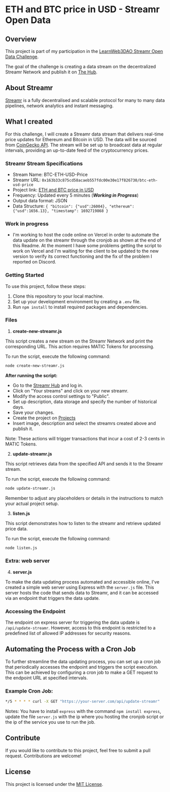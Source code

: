 # ETH and BTC price in USD - Streamr Open Data

## Overview

This project is part of my participation in the [LearnWeb3DAO Streamr Open Data Challenge](https://learnweb3.io/bounties/open-data-challenge-bounty/).

The goal of the challenge is creating a data stream on the decentralized Streamr Network and publish it on [The Hub](https://streamr.network/hub/projects).

## About Streamr

[Streamr](https://streamr.network/) is a fully decentralised and scalable protocol for many to many data pipelines, network analytics and instant messaging.

## What I created

For this challenge, I will create a Streamr data stream that delivers real-time price updates for Ethereum and Bitcoin in USD. The data will be sourced from [CoinGecko API](https://www.coingecko.com/en/api).
The stream will be set up to broadcast data at regular intervals, providing an up-to-date feed of the cryptocurrency prices.

### Streamr Stream Specifications

- Stream Name: BTC-ETH-USD-Price
- Streamr URL: `0x163b33c875cd58acaeb557fdc00e30e17f826730/btc-eth-usd-price`
- Project link: [ETH and BTC price in USD](https://streamr.network/hub/projects/0xa16f5969418978a2fcb409af2fe43fa3bcd1c1122931da4b9aca73692956f375/edit)
- Frequency: Updated every 5 minutes (**_Working in Progress_**)
- Output data format: JSON
- Data Structure: `{ "bitcoin": {"usd":26004}, "ethereum": {"usd":1656.13}, "timestamp": 1692719868 }`

### Work in progress

- I'm working to host the code online on Vercel in order to automate the data update on the streamr through the cronjob as shown at the end of this Readme. At the moment I have some problems getting the script to work on Vercel and I'm waiting for the client to be updated to the new version to verify its correct functioning and the fix of the problem I reported on Discord.

### Getting Started

To use this project, follow these steps:

1. Clone this repository to your local machine.
2. Set up your development environment by creating a `.env` file.
3. Run `npm install` to install required packages and dependencies.

### Files

1. **create-new-streamr.js**

This script creates a new stream on the Streamr Network and print the corresponding URL. This action requires MATIC Tokens for processing.

To run the script, execute the following command:

```bash
node create-new-streamr.js
```

**After running the script:**

- Go to the [Streamr Hub](https://streamr.network/hub/streams) and log in.
- Click on "Your streams" and click on your new streamr.
- Modify the access control settings to "Public".
- Set up description, data storage and specify the number of historical days.
- Save your changes.
- Create the project on [Projects](https://streamr.network/hub/projects)
- Insert image, description and select the streamrs created above and publish it.

Note: These actions will trigger transactions that incur a cost of 2-3 cents in MATIC Tokens.

2. **update-streamr.js**

This script retrieves data from the specified API and sends it to the Streamr stream.

To run the script, execute the following command:

```bash
node update-streamr.js
```

Remember to adjust any placeholders or details in the instructions to match your actual project setup.

3. **listen.js**

This script demonstrates how to listen to the streamr and retrieve updated price data.

To run the script, execute the following command:

```bash
node listen.js
```

### Extra: web server

4. **server.js**

To make the data updating process automated and accessible online, I've created a simple web server using Express with the `server.js` file. This server hosts the code that sends data to Streamr, and it can be accessed via an endpoint that triggers the data update.

### Accessing the Endpoint

The endpoint on express server for triggering the data update is `/api/update-streamr`. However, access to this endpoint is restricted to a predefined list of allowed IP addresses for security reasons.

## Automating the Process with a Cron Job

To further streamline the data updating process, you can set up a cron job that periodically accesses the endpoint and triggers the script execution. This can be achieved by configuring a cron job to make a GET request to the endpoint URL at specified intervals.

### Example Cron Job:

```bash
*/5 * * * * curl -X GET "https://your-server.com/api/update-streamr"
```

Notes: You have to install `express` with the command `npm install express`, update the file `server.js` with the ip where you hosting the cronjob script or the ip of the service you use to run the job.

## Contribute

If you would like to contribute to this project, feel free to submit a pull request. Contributions are welcome!

## License

This project is licensed under the [MIT License](LICENSE).
